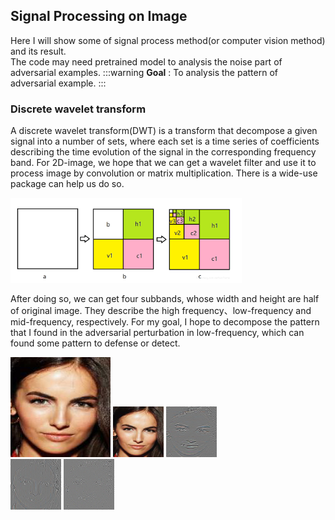 ## Signal Processing on Image

Here I will show some of signal process method(or computer vision method) and its result.\
The code may need pretrained model to analysis the noise part of adversarial examples.
:::warning
**Goal** : To analysis the pattern of adversarial example.
:::

### Discrete wavelet transform
A discrete wavelet transform(DWT) is a transform that decompose a given signal into a number of sets, where each set is a time series of coefficients describing the time evolution of the signal in the corresponding frequency band. For 2D-image, we hope that we can get a wavelet filter and use it to  process image by convolution or matrix multiplication. There is a wide-use package can help us do so.

![images](img/images.png)

After doing so, we can get four subbands, whose width and height are half of original image. They describe the high frequency、low-frequency and mid-frequency, respectively. For my goal, I hope to decompose the pattern that I found in the adversarial perturbation in low-frequency, which can found some pattern to defense or detect.

![images](img/img_2.png)
![images](img/ll_2.png)
![images](img/lh_2.png)\
![images](img/hl_2.png)
![images](img/hh_2.png)